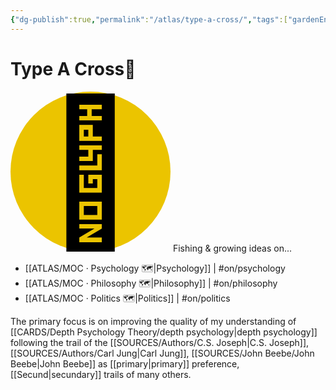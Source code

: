 ```yaml
---
{"dg-publish":true,"permalink":"/atlas/type-a-cross/","tags":["gardenEntry"],"noteIcon":"DGfavicon","created":"2023-01-02T16:17:52.012+01:00","updated":"2023-04-10T16:47:54.093+02:00"}
---
```


# Type A Cross💠 

<svg xmlns="http://www.w3.org/2000/svg" width="256" height="256" viewBox="0 0 100 100"><rect width="100" height="100" rx="50" fill="#ebc400"></rect><text x="50%" y="50%" dominant-baseline="central" text-anchor="middle" font-size="90">💠</text></svg>
Fishing & growing ideas on...
- [[ATLAS/MOC · Psychology 🗺️\|Psychology]] | #on/psychology 
- [[ATLAS/MOC · Philosophy 🗺️\|Philosophy]]  | #on/philosophy
- [[ATLAS/MOC · Politics 🗺️\|Politics]] | #on/politics 

The primary focus is on improving the quality of my understanding of [[CARDS/Depth Psychology Theory/depth psychology\|depth psychology]] following the trail of the [[SOURCES/Authors/C.S. Joseph\|C.S. Joseph]], [[SOURCES/Authors/Carl Jung\|Carl Jung]], [[SOURCES/John Beebe/John Beebe\|John Beebe]] as [[primary\|primary]] preference, [[Secund\|secundary]] trails of many others. 
